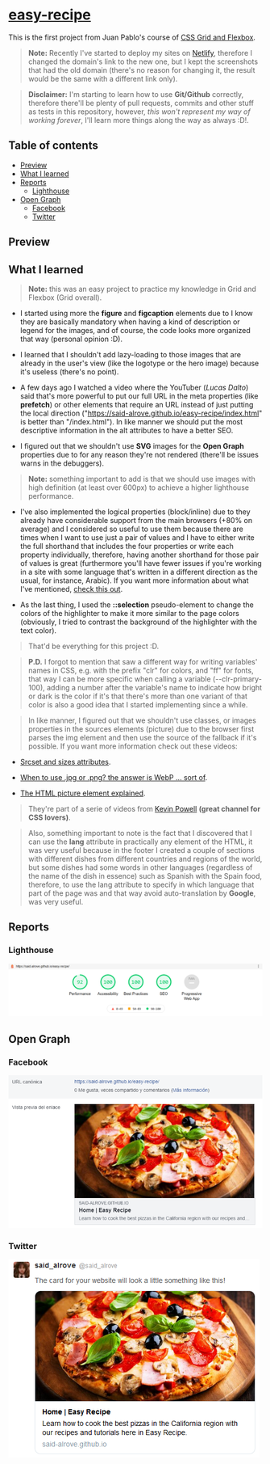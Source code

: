 # [easy-recipe](https://easy-recipe-294482.netlify.app/)
This is the first project from Juan Pablo's course of [CSS Grid and Flexbox](https://www.udemy.com/course/css-grid-y-flexbox-la-guia-definitiva-crea-10-proyectos/).

> **Note:** Recently I've started to deploy my sites on [Netlify](https://app.netlify.com/), therefore I changed the domain's link to the new one, but I kept the screenshots that had the old domain (there's no reason for changing it, the result would be the same with a different link only).

> **Disclaimer:** I'm starting to learn how to use **Git/Github** correctly, therefore there'll be plenty of pull requests, commits and other stuff as tests in this repository, however, *this won't represent my way of working forever*, I'll learn more things along the way as always :D!.

## Table of contents
* [Preview](#preview)
* [What I learned](#what-i-learned)
* [Reports](#reports)
    - [Lighthouse](#lighthouse)
* [Open Graph](#open-graph)
    - [Facebook](#facebook)
    - [Twitter](#twitter)

## Preview

## What I learned
> **Note:** this was an easy project to practice my knowledge in Grid and Flexbox (Grid overall).

* I started using more the **figure** and **figcaption** elements due to I know they are basically mandatory when having a kind of description or legend for the images, and of course, the code looks more organized that way (personal opinion :D).

* I learned that I shouldn't add lazy-loading to those images that are already in the user's view (like the logotype or the hero image) because it's useless (there's no point).

* A few days ago I watched a video where the YouTuber (*Lucas Dalto*) said that's more powerful to put our full URL in the meta properties (like **prefetch**) or other elements that require an URL instead of just putting the local direction ("https://said-alrove.github.io/easy-recipe/index.html" is better than "/index.html"). In like manner we should put the most descriptive information in the alt attributes to have a better SEO.

* I figured out that we shouldn't use **SVG** images for the **Open Graph** properties due to for any reason they're not rendered (there'll be issues warns in the debuggers).

> **Note:** something important to add is that we should use images with high definition (at least over 600px) to achieve a higher lighthouse performance.

* I've also implemented the logical properties (block/inline) due to they already have considerable support from the main browsers (+80% on average) and I considered so useful to use them because there are times when I want to use just a pair of values and I have to either write the full shorthand that includes the four properties or write each property individually, therefore, having another shorthand for those pair of values is great (furthermore you'll have fewer issues if you're working in a site with some language that's written in a different direction as the usual, for instance, Arabic). If you want more information about what I've mentioned, [check this out](https://www.youtube.com/watch?v=kzvmaVik4mA).

* As the last thing, I used the **::selection** pseudo-element to change the colors of the highlighter to make it more similar to the page colors (obviously, I tried to contrast the background of the highlighter with the text color).

> That'd be everything for this project :D.

> **P.D.** I forgot to mention that saw a different way for writing variables' names in CSS, e.g. with the prefix "clr" for colors, and "ff" for fonts, that way I can be more specific when calling a variable (--clr-primary-100), adding a number after the variable's name to indicate how bright or dark is the color if it's that there's more than one variant of that color is also a good idea that I started implementing since a while.

> In like manner, I figured out that we shouldn't use classes, or images properties in the sources elements (picture) due to the browser first parses the img element and then use the source of the fallback if it's possible. If you want more information check out these videos: 

   - [Srcset and sizes attributes](https://www.youtube.com/watch?v=2QYpkrX2N48&t=1s). 
  
   - [When to use .jpg or .png? the answer is WebP ... sort of](https://www.youtube.com/watch?v=Z_28syzkv-0).
  
   - [The HTML picture element explained](https://www.youtube.com/watch?v=Rik3gHT24AM&t=1025s). 
  
> They're part of a serie of videos from [Kevin Powell](https://www.youtube.com/user/KepowOb) **(great channel for CSS lovers)**.

> Also, something important to note is the fact that I discovered that I can use the **lang** attribute in practically any element of the HTML, it was very useful because in the footer I created a couple of sections with different dishes from different countries and regions of the world, but some dishes had some words in other languages (regardless of the name of the dish in essence) such as Spanish with the Spain food, therefore, to use the lang attribute to specify in which language that part of the page was and that way avoid auto-translation by **Google**, was very useful.

## Reports

### Lighthouse
![](readme/lighthouse.png)

## Open Graph

### Facebook
![](readme/facebook.png)

### Twitter
![](readme/twitter.png)
